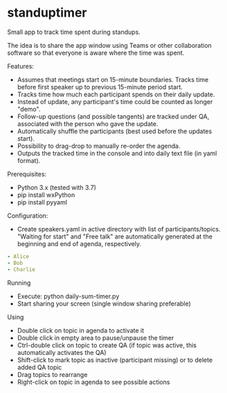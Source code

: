 # standuptimer

Small app to track time spent during standups.

The idea is to share the app window using Teams or other collaboration software so that everyone is aware where the time was spent.

Features:
  - Assumes that meetings start on 15-minute boundaries. Tracks time before first speaker up to previous 15-minute period start.
  - Tracks time how much each participant spends on their daily update.
  - Instead of update, any participant's time could be counted as longer "demo".
  - Follow-up questions (and possible tangents) are tracked under QA, associated with the person who gave the update.
  - Automatically shuffle the participants (best used before the updates start).
  - Possibility to drag-drop to manually re-order the agenda.
  - Outputs the tracked time in the console and into daily text file (in yaml format).


Prerequisites:

  - Python 3.x (tested with 3.7)
  - pip install wxPython
  - pip install pyyaml

Configuration:

  - Create speakers.yaml in active directory with list of participants/topics. "Waiting for start" and "Free talk" are automatically generated at the beginning and end of agenda, respectively.

```yaml
- Alice
- Bob
- Charlie
```

Running

  - Execute: python daily-sum-timer.py
  - Start sharing your screen (single window sharing preferable)

Using

  - Double click on topic in agenda to activate it
  - Double click in empty area to pause/unpause the timer
  - Ctrl-double click on topic to create QA (if topic was active, this automatically activates the QA)
  - Shift-click to mark topic as inactive (participant missing) or to delete added QA topic
  - Drag topics to rearrange
  - Right-click on topic in agenda to see possible actions
